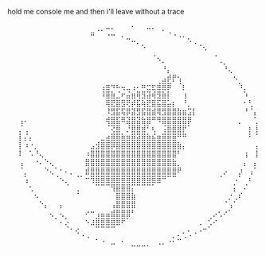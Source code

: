 hold me
console me
and then i'll leave without a trace

<div align="right">
⠀⠀⠀⠀⠀⠀⠀⠀⠀⠀⠀⠀⠀⠀⠀⢀⡀⠤⠄⠀⠀⠀⠂⠀⠀⠤⠄⠀⡀⠀⠀⠀⠀⠀⠀⠀⠀⠀⠀⠀⠀⠀⠀⠀⠀⠀⠀
⠀⠀⠀⠀⠀⠀⠀⠀⠀⠀⠀⠀⠀⠀⠛⠀⠀⠐⠒⠀⠄⣀⠀⠀⠀⠀⠀⠀⠀⠈⠐⠠⠄⡀⠀⠀⠀⠀⠀⠀⠀⠀⠀⠀⠀⠀⠀
⠀⠀⠀⠀⠀⠀⠀⠀⠀⠀⠀⠀⠀⠀⠀⠀⠀⠀⠀⠀⠀⠀⠉⠂⢄⠀⠀⠀⠀⠀⠀⠀⠀⠈⠐⠠⡀⠀⠀⠀⠀⠀⠀⠀⠀⠀⠀
⠀⠀⠀⠀⠀⠀⠀⠀⠀⠀⠀⠀⠀⠀⠀⠀⠀⠀⠀⠀⠀⠀⠀⠀⠀⠀⢀⠀⠀⠀⠀⠀⠀⠀⠀⠀⠈⠀⢀⠀⠀⠀⠀⠀⠀⠀⠀
⠀⠀⠀⠀⠀⠀⠀⠀⠀⠀⠀⠀⠀⠀⠀⠀⠀⠀⠀⠀⠀⠀⠀⠀⠀⠀⠀⠑⠄⠀⠀⠀⠀⠀⠀⠀⠀⠀⠀⠠⡀⠀⠀⠀⠀⠀⠀
⠀⠀⠀⠀⠀⠀⠀⠀⠀⠀⠀⠀⠀⠀⠀⠀⠀⠀⠀⠀⠀⠀⠀⠀⠀⠀⠀⠀⠘⡄⠀⠀⠀⠀⠀⠀⠀⠀⠀⠀⠘⢄⠀⠀⠀⠀⠀
⠀⠀⠀⠀⠀⠀⠀⠀⠀⠀⠀⠀⠀⠀⠀⠀⠀⠀⠀⠀⠀⠀⠀⠀⠀⠀⠀⠀⣠⡾⡟⢢⠀⠀⠀⠀⠀⠀⠀⠀⠀⠀⠢⠀⠀⠀⠀
⠀⠀⠀⠀⠀⠀⠀⠀⠀⠀⠀⠀⠀⠀⠀⠀⢠⣶⠲⠦⢤⣀⢠⠄⠶⣒⣖⣾⣿⡿⠀⠈⡆⠀⠀⠀⠀⠀⠀⠀⠀⠀⠀⠱⡀⠀⠀
⠀⠀⠀⠀⠀⠀⠀⠀⠀⠀⠀⠀⠀⠀⠀⠀⠸⣿⣷⣈⠖⣬⣶⢿⣻⣽⢾⣻⣷⡇⠀⠀⢰⠀⠀⠀⠀⠀⠀⠀⠀⠀⠀⠀⠱⠀⠀
⠀⠀⠀⠀⠀⠀⠀⠀⠀⠀⠀⠀⠀⠀⠀⠀⠀⢿⣟⣿⣻⢟⡾⣯⢷⣟⣿⣯⣿⣥⡆⠀⠘⡀⠀⠀⠀⠀⠀⠀⠀⠀⠀⠀⠂⢃⠀
⠀⠀⠀⠀⠀⠀⠀⠀⠀⠀⠀⠀⠀⠀⠀⠀⠀⠸⣻⣯⢯⡿⣽⣻⣯⣿⣾⢿⣻⣿⣿⣷⣶⣩⡇⠀⠀⠀⠀⠀⠀⠀⠀⠀⠘⠈⡄
⢠⠄⠀⠀⠀⠀⠀⠀⠀⠀⠀⠀⠀⠀⠀⠀⠀⢾⣿⣯⠿⣽⣿⣽⣷⣿⠛⠻⣿⣿⣿⣿⣿⡿⠀⠀⠀⠀⠀⠀⠀⠀⠀⡀⠀⠀⢁
⡈⢀⠀⠀⠀⠀⠀⠀⠀⠀⠀⠀⠀⠀⠀⠀⠀⠈⢝⣿⠀⡘⣿⣿⣾⠃⢆⠀⢨⣿⣿⣿⡟⠁⠀⠀⠀⠀⠀⠀⠀⠀⠀⠀⠀⡆⢸
⡇⡌⡄⠀⠀⠀⠀⠀⠀⠀⠀⠀⠀⠀⠀⠀⣀⣴⣿⣿⣷⣶⣿⣽⣿⣷⣮⣶⣿⣿⣿⠛⠛⠀⠀⠀⠀⠀⠀⠀⠀⠀⠀⠀⠀⠃⠈
⡇⠰⠐⡀⠀⠀⠀⠀⠀⠀⠀⠀⠀⠀⣠⣺⣿⣿⡿⣿⣿⣿⣿⣿⣿⣿⣿⣿⣿⣿⣿⣷⡄⠀⠀⠀⠀⠀⠀⠀⠀⠀⠀⠀⠀⠀⢠
⠇⠀⠡⠘⢄⠀⠀⠀⠀⠀⠀⠀⠀⠰⣿⣿⣿⣿⣿⣿⣿⣿⣿⣿⣿⣿⣿⣿⣿⣿⣿⠃⠀⠀⠀⠀⠀⠀⠀⠀⠀⠀⠀⠀⢰⠀⢸
⢠⠀⠀⠐⠄⠑⢄⠀⠀⠀⠀⠀⠀⣿⣿⣿⣿⣿⣿⣿⣿⣿⣿⣿⣿⣿⣿⣿⣿⣿⣷⡀⠀⠀⠀⠀⠀⠀⠀⠀⠀⠀⠀⠀⡄⠀⡄
⠈⡀⠀⠀⠀⠑⢄⠁⠂⠄⡀⠀⠀⣾⣿⣿⣿⣿⣿⣿⣿⣿⣿⣿⣿⣿⣿⣿⣿⣿⣿⠟⠀⠀⠀⠀⠀⠀⠀⠀⡠⠀⠀⡰⠀⢠⠁
⠀⢡⠀⠀⠀⠀⠀⠈⠢⡀⠀⠈⠁⠒⢻⣿⣿⣿⣿⣿⣿⣿⣿⣿⣿⣿⣿⣿⠛⠉⠉⠀⠀⠀⠀⠀⠀⠀⠀⠈⠀⠀⠠⠁⠀⠆⠀
⠀⠀⢂⠀⠀⠀⠀⠀⠀⠈⠀⢀⠀⠀⠀⠉⠉⠉⢻⣿⣿⣿⡍⠉⠉⠉⠁⠀⠀⠀⠀⠀⠀⠀⠀⠀⠀⠀⠀⠀⠀⠀⡅⠀⠌⠀⠀
⠀⠀⠀⠢⠀⠀⠀⠀⠀⠀⠀⠈⠀⠀⠀⠀⠀⠀⠀⣿⣿⣿⣷⠀⠀⠀⠀⠀⠀⠀⠀⠀⠀⠀⠀⠀⠀⠀⠀⠀⠀⡐⢀⠎⠀⠀⠀
⠀⠀⠀⠀⠑⡄⠀⠀⡄⠀⠀⠀⠀⠀⠀⠀⠀⠀⢠⣿⣿⣿⣿⠀⠀⠀⠀⠀⠀⠀⠀⠀⠀⠀⠀⠀⠀⠀⠀⠀⠈⢠⠁⠀⠀⠀⠀
⠀⠀⠀⠀⠀⠀⢄⠀⢄⠀⠀⠀⠀⠔⠒⢠⣤⣤⣾⣿⣿⣿⠃⠀⠀⠀⠀⠀⠀⠀⠀⠀⠀⠀⠀⠀⠀⠀⡠⢂⠔⠁⠀⠀⠀⠀⠀
⠀⠀⠀⠀⠀⠀⠀⠁⠄⡡⠀⠀⠀⠢⣰⣿⣿⣿⣿⣿⠟⠁⠀⠀⠀⠀⠀⠀⠀⠀⠀⠀⠀⠀⠀⢀⠀⢊⠔⠀⠀⠀⠀⠀⠀⠀⠀
⠀⠀⠀⠀⠀⠀⠀⠀⠀⠈⠂⢔⠀⠀⠀⠉⠉⠉⠉⠀⠀⠀⠀⠀⠀⠀⠀⠀⠀⠀⠀⠀⡀⠄⢀⠠⠒⠁⠀⠀⠀⠀⠀⠀⠀⠀⠀
⠀⠀⠀⠀⠀⠀⠀⠀⠀⠀⠀⠀⠈⠐⠀⠄⢀⠀⠀⠀⡀⠀⠀⠀⠀⠀⠀⠀⠀⢀⡂⠥⠐⠈⠀⠀⠀⠀⠀⠀⠀⠀⠀⠀⠀⠀⠀
⠀⠀⠀⠀⠀⠀⠀⠀⠀⠀⠀⠀⠀⠀⠀⠀⠀⠀⠉⠀⠀⠀⠒⠒⠒⠂⠀⠈⠁⠀⠀⠀⠀⠀⠀⠀⠀⠀⠀⠀⠀⠀⠀⠀⠀⠀⠀
</div>
